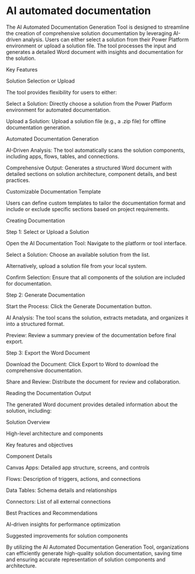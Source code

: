 # AI automated documentation

The AI Automated Documentation Generation Tool is designed to streamline the creation of comprehensive solution documentation by leveraging AI-driven analysis. Users can either select a solution from their Power Platform environment or upload a solution file. The tool processes the input and generates a detailed Word document with insights and documentation for the solution.

Key Features

Solution Selection or Upload

The tool provides flexibility for users to either:

Select a Solution: Directly choose a solution from the Power Platform environment for automated documentation.

Upload a Solution: Upload a solution file (e.g., a .zip file) for offline documentation generation.

Automated Documentation Generation

AI-Driven Analysis: The tool automatically scans the solution components, including apps, flows, tables, and connections.

Comprehensive Output: Generates a structured Word document with detailed sections on solution architecture, component details, and best practices.

Customizable Documentation Template

Users can define custom templates to tailor the documentation format and include or exclude specific sections based on project requirements.

Creating Documentation

Step 1: Select or Upload a Solution

Open the AI Documentation Tool: Navigate to the platform or tool interface.

Select a Solution: Choose an available solution from the list.

Alternatively, upload a solution file from your local system.

Confirm Selection: Ensure that all components of the solution are included for documentation.

Step 2: Generate Documentation

Start the Process: Click the Generate Documentation button.

AI Analysis: The tool scans the solution, extracts metadata, and organizes it into a structured format.

Preview: Review a summary preview of the documentation before final export.

Step 3: Export the Word Document

Download the Document: Click Export to Word to download the comprehensive documentation.

Share and Review: Distribute the document for review and collaboration.

Reading the Documentation Output

The generated Word document provides detailed information about the solution, including:

Solution Overview

High-level architecture and components

Key features and objectives

Component Details

Canvas Apps: Detailed app structure, screens, and controls

Flows: Description of triggers, actions, and connections

Data Tables: Schema details and relationships

Connectors: List of all external connections

Best Practices and Recommendations

AI-driven insights for performance optimization

Suggested improvements for solution components

By utilizing the AI Automated Documentation Generation Tool, organizations can efficiently generate high-quality solution documentation, saving time and ensuring accurate representation of solution components and architecture.


